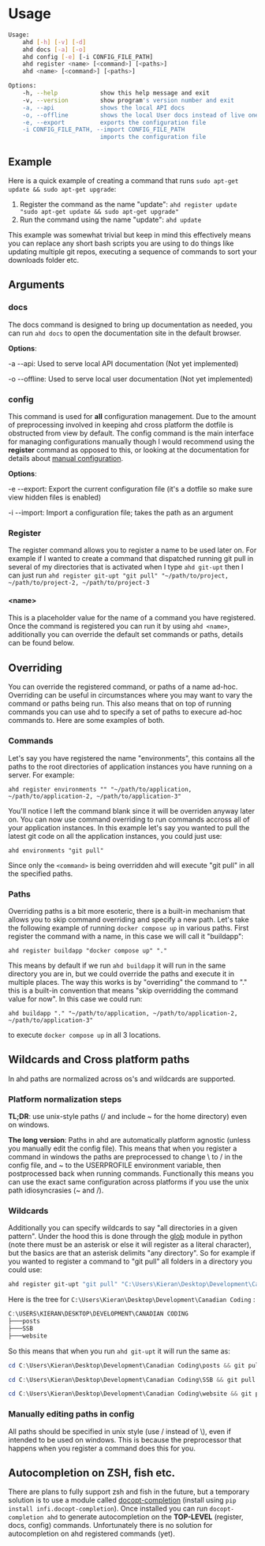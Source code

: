 # Usage

```bash
Usage: 
	ahd [-h] [-v] [-d]
    ahd docs [-a] [-o]
    ahd config [-e] [-i CONFIG_FILE_PATH]
    ahd register <name> [<command>] [<paths>]
    ahd <name> [<command>] [<paths>]

Options:
    -h, --help            show this help message and exit
    -v, --version         show program's version number and exit
    -a, --api             shows the local API docs
    -o, --offline         shows the local User docs instead of live ones
    -e, --export          exports the configuration file
    -i CONFIG_FILE_PATH, --import CONFIG_FILE_PATH 
                          imports the configuration file
```



## Example

Here is a quick example of creating a command that runs ```sudo apt-get update && sudo apt-get upgrade```:

1. Register the command as the name "update": ```ahd register update "sudo apt-get update && sudo apt-get upgrade"```
2. Run the command using the name "update": ```ahd update```



This example was somewhat trivial but keep in mind this effectively means you can replace any short bash scripts you are using to do things like updating multiple git repos, executing a sequence of commands to sort your downloads folder etc.



## Arguments

### docs

The docs command is designed to bring up documentation as needed, you can run ```ahd docs``` to open the documentation site in the default browser.



**Options**:

  \-a \-\-api: Used to serve local API documentation (Not yet implemented)

  \-o \-\-offline: Used to serve local user documentation (Not yet implemented)



### config

This command is used for **all** configuration management. Due to the amount of preprocessing involved in keeping ahd cross platform the dotfile is obstructed from view by default. The config command is the main interface for managing configurations manually though I would recommend using the **register** command as opposed to this, or looking at the documentation for details about [manual configuration](https://ahd.readthedocs.io/en/latest/usage#wildcards-and-cross-platform-paths).



**Options**:

  \-e \-\-export: Export the current configuration file (it's a dotfile so make sure view hidden files is enabled)

  \-i \-\-import: Import a configuration file; takes the path as an argument



### Register

The register command allows you to register a name to be used later on. For example if I wanted to create a command that dispatched running git pull in several of my directories that is activated when I type ```ahd git-upt``` then I can just run ```ahd register git-upt "git pull" "~/path/to/project, ~/path/to/project-2, ~/path/to/project-3```



#### <name\>

This is a placeholder value for the name of a command you have registered. Once the command is registered you can run it by using ```ahd <name>```, additionally you can override the default set commands or paths, details can be found below.



## Overriding

You can override the registered command, or paths of a name ad-hoc. Overriding can be useful in circumstances where you may want to vary the command or paths being run. This also means that on top of running commands you can use ahd to specify a set of paths to execure ad-hoc commands to. Here are some examples of both.



### Commands

Let's say you have registered the name "environments", this contains all the paths to the root directories of application instances you have running on a server. For example:

```ahd register environments "" "~/path/to/application, ~/path/to/application-2, ~/path/to/application-3"```



You'll notice I left the command blank since it will be overriden anyway later on. You can now use command overriding to run commands accross all of your application instances. In this example let's say you wanted to pull the latest git code on all the application instances, you could just use:

```ahd environments "git pull"```



Since only the ```<command>``` is being overridden ahd will execute "git pull" in all the specified paths.



### Paths

Overriding paths is a bit more esoteric, there is a built-in mechanism that allows you to skip command overriding and specify a new path. Let's take the following example of running ```docker compose up``` in various paths. First register the command with a name, in this case we will call it "buildapp":

```ahd register buildapp "docker compose up" "."```



This means by default if we run ```ahd buildapp``` it will run in the same directory you are in, but we could override the paths and execute it in multiple places. The way this works is by "overriding" the command to "." this is a built-in convention that means "skip overridding the command value for now". In this case we could run:

```ahd buildapp "." "~/path/to/application, ~/path/to/application-2, ~/path/to/application-3"```



to execute ```docker compose up``` in all 3 locations.



## Wildcards and Cross platform paths

In ahd paths are normalized across os's and wildcards are supported.



### Platform normalization steps

**TL;DR**: use unix-style paths (/ and include ~ for the home directory) even on windows.



**The long version**: Paths in ahd are automatically platform agnostic (unless you manually edit the config file). This means that when you register a command in windows the paths are preprocessed to change \\ to / in the config file, and ~ to the USERPROFILE environment variable, then postprocessed back when running commands. Functionally this means you can use the exact same configuration across platforms if you use the unix path idiosyncrasies (~ and /).





### Wildcards

Additionally you can specify wildcards to say "all directories in a given pattern". Under the hood this is done through the [glob](https://docs.python.org/3/library/glob.html) module in python (note there must be an asterisk or else it will register as a literal character), but the basics are that an asterisk delimits "any directory". So for example if you wanted to register a command to "git pull" all folders in a directory you could use:

```powershell
ahd register git-upt "git pull" "C:\Users\Kieran\Desktop\Development\Canadian Coding\*"
```



Here is the tree for ```C:\Users\Kieran\Desktop\Development\Canadian Coding``` :

```powershell
C:\USERS\KIERAN\DESKTOP\DEVELOPMENT\CANADIAN CODING
├───posts
├───SSB
├───website
```



So this means that when you run ```ahd git-upt``` it will run the same as:

```powershell
cd C:\Users\Kieran\Desktop\Development\Canadian Coding\posts && git pull

cd C:\Users\Kieran\Desktop\Development\Canadian Coding\SSB && git pull

cd C:\Users\Kieran\Desktop\Development\Canadian Coding\website && git pull
```



### Manually editing paths in config

All paths should be specified in unix style (use / instead of \\), even if intended to be used on windows. This is because the preprocessor that happens when you register a command does this for you.





## Autocompletion on ZSH, fish etc.

There are plans to fully support zsh and fish in the future, but a temporary solution is to use a module called [docopt-completion](https://github.com/Infinidat/infi.docopt_completion) (install using ```pip install infi.docopt-completion```). Once installed you can run ```docopt-completion ahd``` to generate autocompletion on the **TOP-LEVEL** (register, docs, config) commands. Unfortunately there is no solution for autocompletion on ahd registered commands (yet).